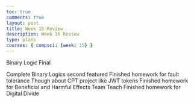 ```yaml
---
toc: true 
comments: true 
layout: post 
title: Week 15 Review
description: Week 15 Review
type: plans
courses: { compsci: {week: 15} } 
---
```



Binary Logic Final

Complete Binary Logics second featured
Finished homework for fault tolerance
Though about CPT project like JWT tokens
Finished homework for Beneficial and Harmful Effects Team Teach
Finished homework for Digital Divide